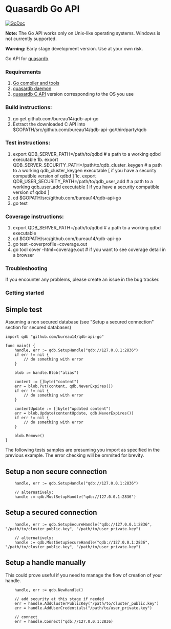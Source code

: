 Quasardb Go API
=================
[![GoDoc](https://godoc.org/github.com/golang/gddo?status.svg)](http://godoc.org/github.com/bureau14/qdb-api-go)

**Note:** The Go API works only on Unix-like operating systems. Windows is not currently supported.

**Warning:** Early stage development version. Use at your own risk.

Go API for [quasardb](https://www.quasardb.net/).


### Requirements

1. [Go compiler and tools](https://golang.org/)
1. [quasardb daemon](https://www.quasardb.net/download/index.html)
1. [quasardb C API](https://www.quasardb.net/download/index.html) version corresponding to the OS you use

### Build instructions:
1. go get github.com/bureau14/qdb-api-go
2. Extract the downloaded C API into $GOPATH/src/github.com/bureau14/qdb-api-go/thirdparty/qdb

### Test instructions:
1.  export QDB_SERVER_PATH=/path/to/qdbd # a path to a working qdbd executable
1b.  export QDB_SERVER_SECURITY_PATH=/path/to/qdb_cluster_keygen # a path to a working qdb_cluster_keygen executable [ if you have a security compatible version of qdbd ]
1c.  export QDB_USER_SECURITY_PATH=/path/to/qdb_user_add # a path to a working qdb_user_add executable [ if you have a security compatible version of qdbd ]
2. cd $GOPATH/src/github.com/bureau14/qdb-api-go
3. go test

### Coverage instructions:
1. export QDB_SERVER_PATH=/path/to/qdbd # a path to a working qdbd executable
2. cd $GOPATH/src/github.com/bureau14/qdb-api-go
3. go test -coverprofile=coverage.out
4. go tool cover -html=coverage.out # if you want to see coverage detail in a browser


### Troubleshooting

If you encounter any problems, please create an issue in the bug tracker.

### Getting started
## Simple test
Assuming a non secured database (see "Setup a secured connection" section for secured databases)
```
import qdb "github.com/bureau14/qdb-api-go"

func main() {
    handle, err := qdb.SetupHandle("qdb://127.0.0.1:2836")
    if err != nil {
        // do something with error
    }

    blob := handle.Blob("alias")

    content := []byte("content")
    err = blob.Put(content, qdb.NeverExpires())
    if err != nil {
        // do something with error
    }

    contentUpdate := []byte("updated content")
    err = blob.Update(contentUpdate, qdb.NeverExpires())
    if err != nil {
        // do something with error
    }

    blob.Remove()
}
```

The following tests samples are presuming you import as specified in the previous example.
The error checking will be ommited for brevity.

## Setup a non secure connection
```
    handle, err := qdb.SetupHandle("qdb://127.0.0.1:2836")

    // alternatively:
    handle := qdb.MustSetupHandle("qdb://127.0.0.1:2836")
```

## Setup a secured connection
```
    handle, err := qdb.SetupSecureHandle("qdb://127.0.0.1:2836", "/path/to/cluster_public.key", "/path/to/user_private.key")

    // alternatively:
    handle := qdb.MustSetupSecureHandle("qdb://127.0.0.1:2836", "/path/to/cluster_public.key", "/path/to/user_private.key")
```

## Setup a handle manually
This could prove useful if you need to manage the flow of creation of your handle.
```
    handle, err := qdb.NewHandle()

    // add security at this stage if needed
    err = handle.AddClusterPublicKey("/path/to/cluster_public.key")
    err = handle.AddUserCredentials("/path/to/user_private.key")

    // connect
    err = handle.Connect("qdb://127.0.0.1:2836)
```